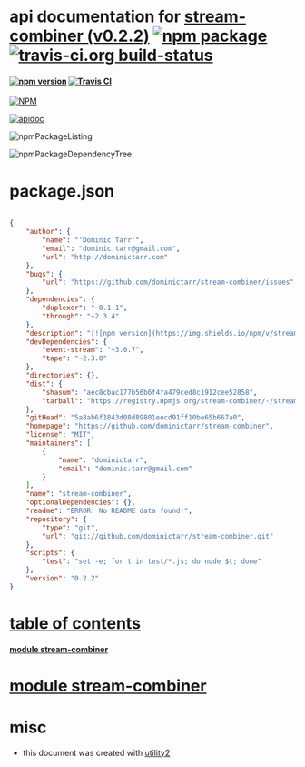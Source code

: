 # api documentation for  [stream-combiner (v0.2.2)](https://github.com/dominictarr/stream-combiner)  [![npm package](https://img.shields.io/npm/v/npmdoc-stream-combiner.svg?style=flat-square)](https://www.npmjs.org/package/npmdoc-stream-combiner) [![travis-ci.org build-status](https://api.travis-ci.org/npmdoc/node-npmdoc-stream-combiner.svg)](https://travis-ci.org/npmdoc/node-npmdoc-stream-combiner)
#### [![npm version](https://img.shields.io/npm/v/stream-combiner.svg)](https://npmjs.org/package/stream-combiner)  [![Travis CI](https://travis-ci.org/dominictarr/stream-combiner.svg)](https://travis-ci.org/dominictarr/stream-combiner)

[![NPM](https://nodei.co/npm/stream-combiner.png?downloads=true)](https://www.npmjs.com/package/stream-combiner)

[![apidoc](https://npmdoc.github.io/node-npmdoc-stream-combiner/build/screenCapture.buildNpmdoc.browser._2Fhome_2Ftravis_2Fbuild_2Fnpmdoc_2Fnode-npmdoc-stream-combiner_2Ftmp_2Fbuild_2Fapidoc.html.png)](https://npmdoc.github.io/node-npmdoc-stream-combiner/build/apidoc.html)

![npmPackageListing](https://npmdoc.github.io/node-npmdoc-stream-combiner/build/screenCapture.npmPackageListing.svg)

![npmPackageDependencyTree](https://npmdoc.github.io/node-npmdoc-stream-combiner/build/screenCapture.npmPackageDependencyTree.svg)



# package.json

```json

{
    "author": {
        "name": "'Dominic Tarr'",
        "email": "dominic.tarr@gmail.com",
        "url": "http://dominictarr.com"
    },
    "bugs": {
        "url": "https://github.com/dominictarr/stream-combiner/issues"
    },
    "dependencies": {
        "duplexer": "~0.1.1",
        "through": "~2.3.4"
    },
    "description": "[![npm version](https://img.shields.io/npm/v/stream-combiner.svg)](https://npmjs.org/package/stream-combiner)  [![Travis CI](https://travis-ci.org/dominictarr/stream-combiner.svg)](https://travis-ci.org/dominictarr/stream-combiner)",
    "devDependencies": {
        "event-stream": "~3.0.7",
        "tape": "~2.3.0"
    },
    "directories": {},
    "dist": {
        "shasum": "aec8cbac177b56b6f4fa479ced8c1912cee52858",
        "tarball": "https://registry.npmjs.org/stream-combiner/-/stream-combiner-0.2.2.tgz"
    },
    "gitHead": "5a8ab6f1843d08d89801eecd91ff10be65b667a0",
    "homepage": "https://github.com/dominictarr/stream-combiner",
    "license": "MIT",
    "maintainers": [
        {
            "name": "dominictarr",
            "email": "dominic.tarr@gmail.com"
        }
    ],
    "name": "stream-combiner",
    "optionalDependencies": {},
    "readme": "ERROR: No README data found!",
    "repository": {
        "type": "git",
        "url": "git://github.com/dominictarr/stream-combiner.git"
    },
    "scripts": {
        "test": "set -e; for t in test/*.js; do node $t; done"
    },
    "version": "0.2.2"
}
```



# <a name="apidoc.tableOfContents"></a>[table of contents](#apidoc.tableOfContents)

#### [module stream-combiner](#apidoc.module.stream-combiner)



# <a name="apidoc.module.stream-combiner"></a>[module stream-combiner](#apidoc.module.stream-combiner)



# misc
- this document was created with [utility2](https://github.com/kaizhu256/node-utility2)
